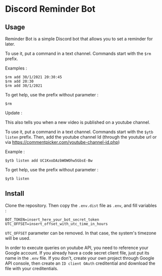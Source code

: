 # Discord Reminder Bot

## Usage

Reminder Bot is a simple Discord bot that allows you to set a reminder for later.

To use it, put a command in a text channel. Commands start with the `$rm` prefix.

Examples : 
```
$rm add 30/1/2021 20:30:45
$rm add 20:30
$rm add 30/1/2021
```

To get help, use the prefix without parameter : 
```
$rm
```

Update :

This also tells you when a new video is published on a youtube channel.

To use it, put a command in a text channel. Commands start with the `$ytb listen` prefix. Then, add the youtube channel Id (through the youtube url or via https://commentpicker.com/youtube-channel-id.php)

Example :
```
$ytb listen add UC1KxoDAzbWOWOhw5GbsE-Bw
```

To get help, use the prefix without parameter : 
```
$ytb listen
```


## Install
Clone the repository. Then copy the `.env.dist` file as `.env`, and fill variables : 
```
BOT_TOKEN=insert_here_your_bot_secret_token
UTC_OFFSET=insert_offset_with_utc_time_in_hours
```
`UTC_OFFSET` parameter can be removed. In that case, the system's timezone will be used.

In order to execute queries on youtube API, you need to reference your Google account.
If you already have a code secret client file, just put its name in the `.env` file.
If you don't, create your own project through Google API console, then create an `ID client OAuth` creditential and download the file with your creditentials.